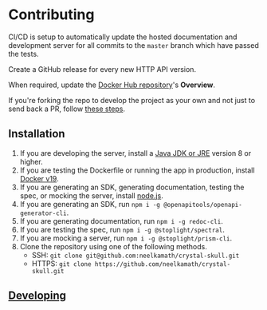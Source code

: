 # Contributing

CI/CD is setup to automatically update the hosted documentation and development server for all commits to the `master` branch which have passed the tests.

Create a GitHub release for every new HTTP API version.

When required, update the [Docker Hub repository](https://hub.docker.com/r/neelkamath/crystal-skull)'s **Overview**.

If you're forking the repo to develop the project as your own and not just to send back a PR, follow [these steps](fork.md).

## Installation

1. If you are developing the server, install a [Java JDK or JRE](http://www.oracle.com/technetwork/java/javase/downloads/index.html) version 8 or higher. 
1. If you are testing the Dockerfile or running the app in production, install [Docker v19](https://hub.docker.com/search/?type=edition&offering=community).
1. If you are generating an SDK, generating documentation, testing the spec, or mocking the server, install [node.js](https://nodejs.org/en/download/).
1. If you are generating an SDK, run `npm i -g @openapitools/openapi-generator-cli`.
1. If you are generating documentation, run `npm i -g redoc-cli`.
1. If you are testing the spec, run `npm i -g @stoplight/spectral`.
1. If you are mocking a server, run `npm i -g @stoplight/prism-cli`.
1. Clone the repository using one of the following methods.
    - SSH: `git clone git@github.com:neelkamath/crystal-skull.git`
    - HTTPS: `git clone https://github.com/neelkamath/crystal-skull.git`

## [Developing](developing.md)